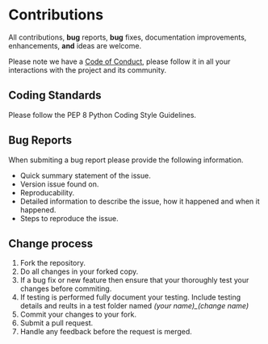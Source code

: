 
# Contributions

All contributions, **bug** reports, **bug** fixes, documentation improvements, enhancements, **and** ideas are welcome.

Please note we have a [Code of Conduct](https://github.com/aminojaku/github-final-project/blob/main/CODE_OF_CONDUCT.md), please follow it in all your interactions with the project and its community.

## Coding Standards

Please follow the PEP 8 Python Coding Style Guidelines. 

## Bug Reports

When submiting a bug report please provide the following information. 
- Quick summary statement of the issue. 
- Version issue found on.
- Reproducability.
- Detailed information to describe the issue, how it happened and when it happened.
- Steps to reproduce the issue.


## Change process

1. Fork the repository.
2. Do all changes in your forked copy.
3. If a bug fix or new feature then ensure that your thoroughly test your changes before commiting.
4. If testing is performed fully document your testing. Include testing details and reults in a test folder named *(your name)_(change name)*
5. Commit your changes to your fork.
6. Submit a pull request. 
7. Handle any feedback before the request is merged.

